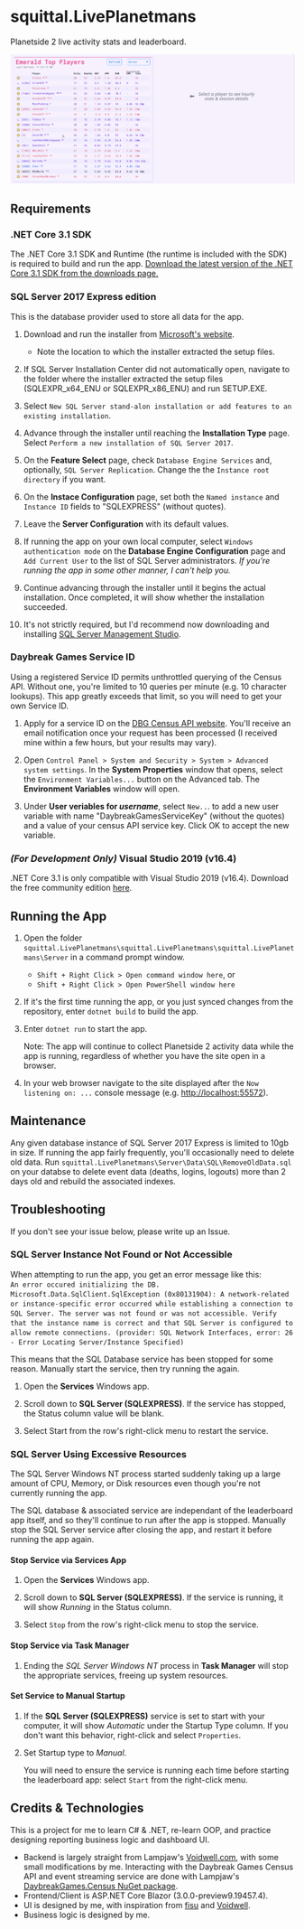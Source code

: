 # squittal.LivePlanetmans

Planetside 2 live activity stats and leaderboard.

![Leaderboard and Player Details Preview](.\images\FullPreview.gif)

## Requirements

### .NET Core 3.1 SDK

The .NET Core 3.1 SDK and Runtime (the runtime is included with the SDK) is required to build and run the app. [Download the latest version of the .NET Core 3.1 SDK from the downloads page.](https://dotnet.microsoft.com/download/dotnet-core/3.0 "Download .NET Core 3.0")

### SQL Server 2017 Express edition

This is the database provider used to store all data for the app.

1. Download and run the installer from [Microsoft's website](https://www.microsoft.com/en-us/sql-server/sql-server-editions-express "SQL Server 2017 Express edition download page").

     * Note the location to which the installer extracted the setup files.

2. If SQL Server Installation Center did not automatically open, navigate to the folder where the installer extracted the setup files (SQLEXPR_x64_ENU or SQLEXPR_x86_ENU) and run SETUP.EXE.

3. Select `New SQL Server stand-alon installation or add features to an existing installation`.

4. Advance through the installer until reaching the __Installation Type__ page. Select `Perform a new installation of SQL Server 2017`.

5. On the __Feature Select__ page, check `Database Engine Services` and, optionally, `SQL Server Replication`. Change the the `Instance root directory` if you want.

6. On the __Instace Configuration__ page, set both the `Named instance` and `Instance ID` fields to "SQLEXPRESS" (without quotes).

7. Leave the __Server Configuration__ with its default values.

8. If running the app on your own local computer, select `Windows authentication mode` on the __Database Engine Configuration__ page and `Add Current User` to the list of SQL Server administrators. _If you're running the app in some other manner, I can't help you._

9. Continue advancing through the installer until it begins the actual installation. Once completed, it will show whether the installation succeeded.

10. It's not strictly required, but I'd recommend now downloading and installing [SQL Server Management Studio](https://docs.microsoft.com/en-us/sql/ssms/download-sql-server-management-studio-ssms?redirectedfrom=MSDN&view=sql-server-ver15 "Download SQL Server Management Studio (SSMS)").

### Daybreak Games Service ID

Using a registered Service ID permits unthrottled querying of the Census API. Without one, you're limited to 10 queries per minute (e.g. 10 character lookups). This app greatly exceeds that limit, so you will need to get your own Service ID.

1. Apply for a service ID on the [DBG Census API website](http://census.daybreakgames.com/#devSignup). You'll receive an email notification once your request has been processed (I received mine within a few hours, but your results may vary).

2. Open `Control Panel > System and Security > System > Advanced system settings`. In the __System Properties__ window that opens, select the `Environment Variables...` button on the Advanced tab. The __Environment Variables__ window will open.

3. Under __User veriables for *username*__, select `New..`. to add a new user variable with name "DaybreakGamesServiceKey" (without the quotes) and a value of your census API service key. Click OK to accept the new variable.

### _(For Development Only)_ Visual Studio 2019 (v16.4)

.NET Core 3.1 is only compatible with Visual Studio 2019 (v16.4). Download the free community edition [here](https://visualstudio.microsoft.com/free-developer-offers/ "Visual Studio Preview download page").

## Running the App

1. Open the folder `squittal.LivePlanetmans\squittal.LivePlanetmans\squittal.LivePlanetmans\Server` in a command prompt window.

   * `Shift + Right Click > Open command window here`, or
   * `Shift + Right Click > Open PowerShell window here`

2. If it's the first time running the app, or you just synced changes from the repository, enter `dotnet build` to build the app.

3. Enter `dotnet run` to start the app.

   Note: The app will continue to collect Planetside 2 activity data while the app is running, regardless of whether you have the site open in a browser.

4. In your web browser navigate to the site displayed after the `Now listening on: ...` console message (e.g. <http://localhost:55572>).

## Maintenance

Any given database instance of SQL Server 2017 Express is limited to 10gb in size. If running the app fairly frequently, you'll occasionally need to delete old data. Run `squittal.LivePlanetmans\Server\Data\SQL\RemoveOldData.sql` on your databse to delete event data (deaths, logins, logouts) more than 2 days old and rebuild the associated indexes.

## Troubleshooting

If you don't see your issue below, please write up an Issue.

### SQL Server Instance Not Found or Not Accessible

When attempting to run the app, you get an error message like this:  
`An error occured initializing the DB.
Microsoft.Data.SqlClient.SqlException (0x80131904): A network-related or instance-specific error occurred while establishing a connection to SQL Server. The server was not found or was not accessible. Verify that the instance name is correct and that SQL Server is configured to allow remote connections. (provider: SQL Network Interfaces, error: 26 - Error Locating Server/Instance Specified)`

This means that the SQL Database service has been stopped for some reason. Manually start the service, then try running the again.

1. Open the __Services__ Windows app.

2. Scroll down to __SQL Server (SQLEXPRESS)__. If the service has stopped, the Status column value will be blank.

3. Select Start from the row's right-click menu to restart the service.

### SQL Server Using Excessive Resources

The SQL Server Windows NT process started suddenly taking up a large amount of CPU, Memory, or Disk resources even though you're not currently running the app.

The SQL database & associated service are independant of the leaderboard app itself, and so they'll continue to run after the app is stopped. Manually stop the SQL Server service after closing the app, and restart it before running the app again.

#### Stop Service via Services App

1. Open the __Services__ Windows app.

2. Scroll down to __SQL Server (SQLEXPRESS)__. If the service is running, it will show _Running_ in the Status column.

3. Select `Stop` from the row's right-click menu to stop the service.

#### Stop Service via Task Manager

1. Ending the _SQL Server Windows NT_ process in __Task Manager__ will stop the appropriate services, freeing up system resources.

#### Set Service to Manual Startup

1. If the __SQL Server (SQLEXPRESS)__ service is set to start with your computer, it will show _Automatic_ under the Startup Type column. If you don't want this behavior, right-click and select `Properties`.

2. Set Startup type to _Manual_. 

   You will need to ensure the service is running each time before starting the leaderboard app: select `Start` from the right-click menu.

## Credits & Technologies

This is a project for me to learn C# & .NET, re-learn OOP, and practice designing reporting business logic and dashboard UI.

* Backend is largely straight from Lampjaw's  [Voidwell.com](https://github.com/voidwell/Voidwell.DaybreakGames "Voidwell's backend github repository"), with some small modifications by me. Interacting with the Daybreak Games Census API and event streaming service are done with Lampjaw's [DaybreakGames.Census NuGet package](https://github.com/Lampjaw/DaybreakGames.Census "DaybreakGames.Census package github repository").
* Frontend/Client is ASP.NET Core Blazor (3.0.0-preview9.19457.4).
* UI is designed by me, with inspiration from [fisu](ps2.fisu.pw) and [Voidwell](Voidwell.com).
* Business logic is designed by me.
